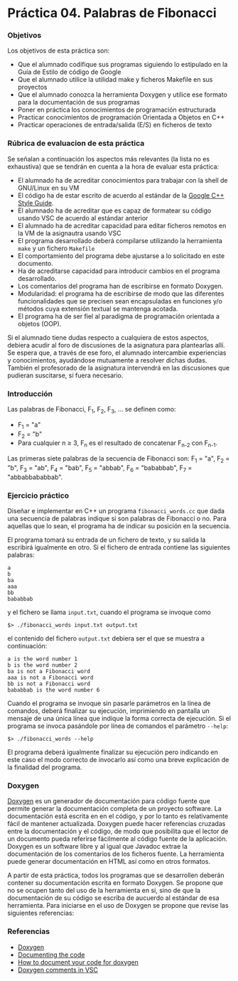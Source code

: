 # Práctica 04. Palabras de Fibonacci

### Objetivos
Los objetivos de esta práctica son: 

* Que el alumnado codifique sus programas siguiendo lo estipulado en la Guía de Estilo de código de Google
* Que el alumnado utilice la utilidad make y ficheros Makefile en sus proyectos
* Que el alumnado conozca la herramienta Doxygen y utilice ese formato para la documentación de sus programas
* Poner en práctica los conocimientos de programación estructurada
* Practicar conocimientos de programación Orientada a Objetos en C++
* Practicar operaciones de entrada/salida (E/S) en ficheros de texto

### Rúbrica de evaluacion de esta práctica
Se señalan a continuación los aspectos más relevantes (la lista no es exhaustiva)
que se tendrán en cuenta a la hora de evaluar esta práctica:

* El alumnado ha de acreditar conocimientos para trabajar con la shell de GNU/Linux en su VM
* El código ha de estar escrito de acuerdo al estándar de la [Google C++ Style Guide](https://google.github.io/styleguide/cppguide.html).
* El alumnado ha de acreditar que es capaz de formatear su código usando VSC de acuerdo al estándar anterior
* El alumnado ha de acreditar capacidad para editar ficheros remotos en la VM de la asignautra usando VSC
* El programa desarrollado deberá compilarse utilizando la herramienta `make` y un fichero `Makefile`
* El comportamiento del programa debe ajustarse a lo solicitado en este documento.
* Ha de acreditarse capacidad para introducir cambios en el programa desarrollado.
* Los comentarios del programa han de escribirse en formato Doxygen.
* Modularidad: el programa ha de escribirse de modo que las diferentes funcionalidades que se precisen sean encapsuladas en funciones y/o métodos cuya extensión textual se mantenga acotada.
* El programa ha de ser fiel al paradigma de programación orientada a objetos (OOP).

Si el alumnado tiene dudas respecto a cualquiera de estos aspectos, debiera acudir al
foro de discusiones de la asignatura para plantearlas allı́. 
Se espera que, a través de ese foro, el alumnado intercambie experiencias y conocimientos, ayudándose mutuamente
a resolver dichas dudas. 
También el profesorado de la asignatura intervendrá en las discusiones que pudieran suscitarse, si fuera necesario.
    
### Introducción
Las palabras de Fibonacci, F<sub>1</sub>, F<sub>2</sub>, F<sub>3</sub>, ... se definen como:
* F<sub>1</sub> = "a"
* F<sub>2</sub> = "b"
* Para cualquier n ≥ 3, F<sub>n</sub> es el resultado de concatenar F<sub>n-2</sub> con F<sub>n-1</sub>.

Las primeras siete palabras de la secuencia de Fibonacci son:
F<sub>1</sub> = "a",
F<sub>2</sub> = "b",
F<sub>3</sub> = "ab",
F<sub>4</sub> = "bab",
F<sub>5</sub> = "abbab",
F<sub>6</sub> = "bababbab",
F<sub>7</sub> = "abbabbababbab".

### Ejercicio práctico
Diseñar e implementar en C++ un programa `fibonacci_words.cc` que dada una secuencia de palabras indique 
si son palabras de Fibonacci o no.
Para aquellas que lo sean, el programa ha de indicar su posición en la secuencia.

El programa tomará su entrada de un fichero de texto, y su salida la escribirá igualmente en otro.
Si el fichero de entrada contiene las siguientes palabras:

```
a
b
ba
aaa
bb
bababbab
```

y el fichero se llama `input.txt`, cuando el programa se invoque como

`$> ./fibonacci_words input.txt output.txt`

el contenido del fichero `output.txt` debiera ser el que se muestra a continuación:

```
a is the word number 1
b is the word number 2
ba is not a Fibonacci word
aaa is not a Fibonacci word
bb is not a Fibonacci word
bababbab is the word number 6
```

Cuando el programa se invoque sin pasarle parámetros en la línea de comandos, deberá finalizar su ejecución,
imprimiendo en pantalla un mensaje de una única línea que indique la forma correcta de ejecución.
Si el programa se invoca pasándole por línea de comandos el parámetro `--help`:

`$> ./fibonacci_words --help`

El programa deberá igualmente finalizar su ejecución pero indicando en este caso el modo correcto de invocarlo
así como una breve explicación de la finalidad del programa.

### Doxygen
[Doxygen](https://www.doxygen.nl/index.html) es un generador de documentación para código fuente que permite
generar la documentación completa de un proyecto software.
La documentación está escrita en en el código, y por lo tanto es relativamente fácil de mantener actualizada. 
Doxygen puede hacer referencias cruzadas entre la documentación y el código, de modo que posibilita que
el lector de un documento pueda referirse fácilmente al código fuente de la aplicación.
Doxygen es un software libre y al igual que Javadoc extrae la documentación de los comentarios de los ficheros fuente. 
La herramienta puede generar documentación en HTML así como en otros formatos.

A partir de esta práctica, todos los programas que se desarrollen deberán contener su documentación escrita en
formato Doxygen.
Se propone que no se ocupen tanto del uso de la herramienta en sí, sino de que la documentación de su código
se escriba de aucuerdo al estándar de esa herramienta.
Para iniciarse en el uso de Doxygen se propone que revise las siguientes referencias:


### Referencias
* [Doxygen](https://www.doxygen.nl/index.html) 
* [Documenting the code](https://www.doxygen.nl/manual/docblocks.html#specialblock) 
* [How to document your code for doxygen](https://www-numi.fnal.gov/offline_software/srt_public_context/WebDocs/doxygen-howto.html)
* [Doxygen comments in VSC](https://devblogs.microsoft.com/cppblog/visual-studio-code-c-extension-july-2020-update-doxygen-comments-and-logpoints/)
